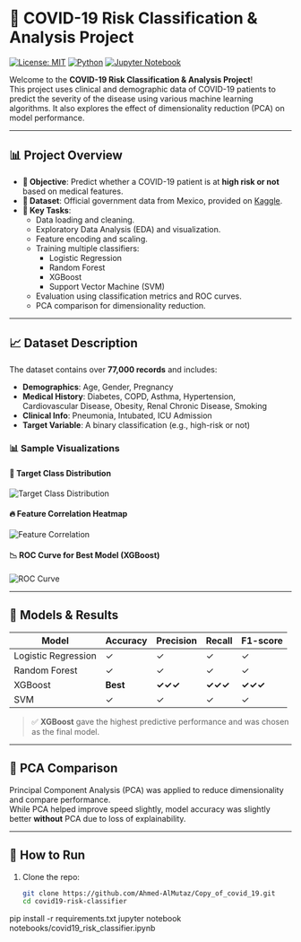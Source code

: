 # 🦠 COVID-19 Risk Classification & Analysis Project

[![License: MIT](https://img.shields.io/badge/License-MIT-blue.svg)](https://opensource.org/licenses/MIT)
[![Python](https://img.shields.io/badge/Python-3.8+-yellow.svg)](https://www.python.org/)
[![Jupyter Notebook](https://img.shields.io/badge/Jupyter-Notebook-orange.svg)](https://jupyter.org/)

Welcome to the **COVID-19 Risk Classification & Analysis Project**!  
This project uses clinical and demographic data of COVID-19 patients to predict the severity of the disease using various machine learning algorithms. It also explores the effect of dimensionality reduction (PCA) on model performance.

---

## 📊 Project Overview

- **🎯 Objective**: Predict whether a COVID-19 patient is at **high risk or not** based on medical features.
- **📁 Dataset**: Official government data from Mexico, provided on [Kaggle](https://www.kaggle.com/datasets/inversion/covid19-mexico).
- **🧪 Key Tasks**:
  - Data loading and cleaning.
  - Exploratory Data Analysis (EDA) and visualization.
  - Feature encoding and scaling.
  - Training multiple classifiers:
    - Logistic Regression
    - Random Forest
    - XGBoost
    - Support Vector Machine (SVM)
  - Evaluation using classification metrics and ROC curves.
  - PCA comparison for dimensionality reduction.

---



## 📈 Dataset Description

The dataset contains over **77,000 records** and includes:

- **Demographics**: Age, Gender, Pregnancy
- **Medical History**: Diabetes, COPD, Asthma, Hypertension, Cardiovascular Disease, Obesity, Renal Chronic Disease, Smoking
- **Clinical Info**: Pneumonia, Intubated, ICU Admission
- **Target Variable**: A binary classification (e.g., high-risk or not)

### 📊 Sample Visualizations

#### 🎯 Target Class Distribution
![Target Class Distribution](images/class_distribution.png)

#### 🔥 Feature Correlation Heatmap
![Feature Correlation](images/heatmap.png)

#### 📉 ROC Curve for Best Model (XGBoost)
![ROC Curve](images/model_performance.png)

---

## 🤖 Models & Results

| Model               | Accuracy | Precision | Recall | F1-score |
|--------------------|----------|-----------|--------|----------|
| Logistic Regression|    ✓     |     ✓     |   ✓    |    ✓     |
| Random Forest      |    ✓     |     ✓     |   ✓    |    ✓     |
| XGBoost            |  **Best**|  **✓✓✓**  | **✓✓✓**| **✓✓✓**  |
| SVM                |    ✓     |     ✓     |   ✓    |    ✓     |

> ✅ **XGBoost** gave the highest predictive performance and was chosen as the final model.

---

## 🧠 PCA Comparison

Principal Component Analysis (PCA) was applied to reduce dimensionality and compare performance.  
While PCA helped improve speed slightly, model accuracy was slightly better **without** PCA due to loss of explainability.

---

## 💾 How to Run

1. Clone the repo:
   ```bash
   git clone https://github.com/Ahmed-AlMutaz/Copy_of_covid_19.git
   cd covid19-risk-classifier
pip install -r requirements.txt
jupyter notebook notebooks/covid19_risk_classifier.ipynb
